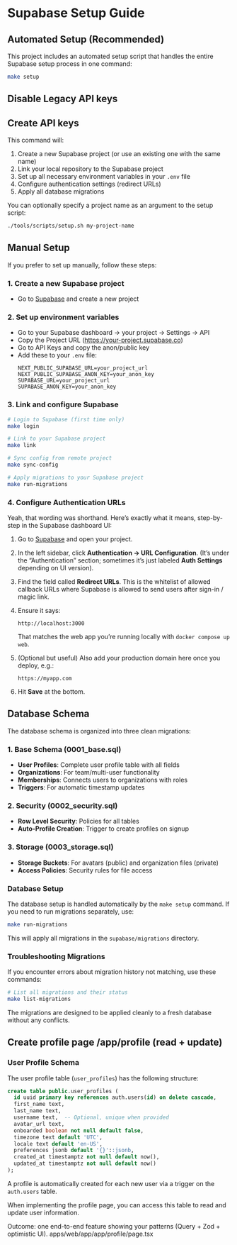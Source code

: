 # Supabase Setup Guide

## Automated Setup (Recommended)

This project includes an automated setup script that handles the entire Supabase setup process in one command:

```bash
make setup
```

## Disable Legacy API keys
## Create API keys

This command will:

1. Create a new Supabase project (or use an existing one with the same name)
2. Link your local repository to the Supabase project
3. Set up all necessary environment variables in your `.env` file
4. Configure authentication settings (redirect URLs)
5. Apply all database migrations

You can optionally specify a project name as an argument to the setup script:

```bash
./tools/scripts/setup.sh my-project-name
```


## Manual Setup

If you prefer to set up manually, follow these steps:

### 1. Create a new Supabase project
- Go to [Supabase](https://app.supabase.com/) and create a new project

### 2. Set up environment variables
- Go to your Supabase dashboard → your project → Settings → API
- Copy the Project URL (https://your-project.supabase.co)
- Go to API Keys and copy the anon/public key
- Add these to your `.env` file:
  ```
  NEXT_PUBLIC_SUPABASE_URL=your_project_url
  NEXT_PUBLIC_SUPABASE_ANON_KEY=your_anon_key
  SUPABASE_URL=your_project_url
  SUPABASE_ANON_KEY=your_anon_key
  ```

### 3. Link and configure Supabase

```bash
# Login to Supabase (first time only)
make login

# Link to your Supabase project
make link

# Sync config from remote project
make sync-config

# Apply migrations to your Supabase project
make run-migrations
```

### 4. Configure Authentication URLs

Yeah, that wording was shorthand. Here’s exactly what it means, step-by-step in the Supabase dashboard UI:

1. Go to [Supabase](https://app.supabase.com/) and open your project.
2. In the left sidebar, click **Authentication → URL Configuration**.
   (It’s under the “Authentication” section; sometimes it’s just labeled **Auth Settings** depending on UI version).
3. Find the field called **Redirect URLs**. This is the whitelist of allowed callback URLs where Supabase is allowed to send users after sign-in / magic link.
4. Ensure it says:

   ```
   http://localhost:3000
   ```

   That matches the web app you’re running locally with `docker compose up web`.
5. (Optional but useful) Also add your production domain here once you deploy, e.g.:

   ```
   https://myapp.com
   ```
6. Hit **Save** at the bottom.



## Database Schema

The database schema is organized into three clean migrations:

### 1. Base Schema (0001_base.sql)

- **User Profiles**: Complete user profile table with all fields
- **Organizations**: For team/multi-user functionality
- **Memberships**: Connects users to organizations with roles
- **Triggers**: For automatic timestamp updates

### 2. Security (0002_security.sql)

- **Row Level Security**: Policies for all tables
- **Auto-Profile Creation**: Trigger to create profiles on signup

### 3. Storage (0003_storage.sql)

- **Storage Buckets**: For avatars (public) and organization files (private)
- **Access Policies**: Security rules for file access

### Database Setup

The database setup is handled automatically by the `make setup` command. If you need to run migrations separately, use:

```bash
make run-migrations
```

This will apply all migrations in the `supabase/migrations` directory.

### Troubleshooting Migrations

If you encounter errors about migration history not matching, use these commands:

```bash
# List all migrations and their status
make list-migrations
```

The migrations are designed to be applied cleanly to a fresh database without any conflicts.
 
## Create profile page /app/profile (read + update)

### User Profile Schema

The user profile table (`user_profiles`) has the following structure:

```sql
create table public.user_profiles (
  id uuid primary key references auth.users(id) on delete cascade,
  first_name text,
  last_name text,
  username text,  -- Optional, unique when provided
  avatar_url text,
  onboarded boolean not null default false,
  timezone text default 'UTC',
  locale text default 'en-US',
  preferences jsonb default '{}'::jsonb,
  created_at timestamptz not null default now(),
  updated_at timestamptz not null default now()
);
```

A profile is automatically created for each new user via a trigger on the `auth.users` table.

When implementing the profile page, you can access this table to read and update user information.

Outcome: one end-to-end feature showing your patterns (Query + Zod + optimistic UI).
apps/web/app/app/profile/page.tsx

